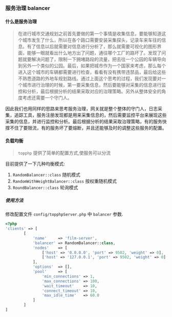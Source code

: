 ### 服务治理 balancer

#### 什么是服务治理

>在进行城市交通规划之前首先要做的第一个事情是收集信息，要能够知道这个城市发生了什么，所以在各个路口需要安装采集探头，记录车来车往的信息。有了信息以后就需要对信息进行分析了，那么就需要可视化的图形界面，能够一眼就看出什么地方出了问题，通往哪个工厂的路坏了。发现了问题就要解决问题了，限制一下拥堵路段的流量，把去往一个公园的车辆导向到另外一个类似的公园。最后，如果把城市作为一个国家来考虑，那么每个进入这个城市的车辆都需要进行检查，看看有没有携带违禁品，最后给这些不熟悉道路的外地车规划路线。通过上面这个思考的过程，我们发现要对一个城市进行治理的时候，第一要采集信息，然后要能够对采集的信息进行监控和分析，最后根据分析的结果采取对应的治理策略。另外从整体安全的角度考虑还需要一个守门人。

因此我们也用同样的思路来思考服务治理，网关就是整个整体的守门人，日志采集，追踪工具，服务注册发现都是用来采集信息的，然后需要监控平台来展现这些采集的信息，并进行监控和分析。最后根据分析的结果采取治理策略，有的服务快撑不住了要限流，有的服务坏了要熔断，并且还能够及时的调整这些服务的配置。

#### 负载均衡
> `topphp` 提供了简单的配置方式,使服务可以分流

目前提供了一下几种均衡模式:
1. `RandomBalancer::class` 随机模式
2. `RandomWithWeightBalancer::class` 按权重随机模式
3. `RoundBalancer::class` 轮询模式

##### 使用方法

修改配置文件 `config/topphpServer.php` 中 `balancer` 参数.

```php
<?php
'clients' => [
        [
            'name'     => 'film-server',
            'balancer' => RandomBalancer::class,
            'nodes'    => [
                ['host' => '0.0.0.0', 'port' => 9502, 'weight' => 0],
                ['host' => '127.0.0.1', 'port' => 9502, 'weight' => 0]
            ],
            'options'  => [],
            'pool'     => [
                'min_connections' => 1,
                'max_connections' => 100,
                'wait_timeout'    => 10,
                'connect_timeout' => 10,
                'max_idle_time'   => 60.0
            ]
        ]
]
```